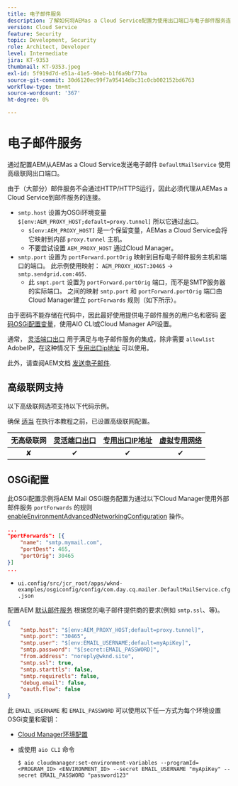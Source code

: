 ```yaml
---
title: 电子邮件服务
description: 了解如何将AEMas a Cloud Service配置为使用出口端口与电子邮件服务连接。
version: Cloud Service
feature: Security
topic: Development, Security
role: Architect, Developer
level: Intermediate
jira: KT-9353
thumbnail: KT-9353.jpeg
exl-id: 5f919d7d-e51a-41e5-90eb-b1f6a9bf77ba
source-git-commit: 30d6120ec99f7a95414dbc31c0cb002152bd6763
workflow-type: tm+mt
source-wordcount: '367'
ht-degree: 0%

---
```


# 电子邮件服务

通过配置AEM从AEMas a Cloud Service发送电子邮件 `DefaultMailService` 使用高级联网出口端口。

由于（大部分）邮件服务不会通过HTTP/HTTPS运行，因此必须代理从AEMas a Cloud Service到邮件服务的连接。

+ `smtp.host` 设置为OSGi环境变量 `$[env:AEM_PROXY_HOST;default=proxy.tunnel]` 所以它通过出口。
   + `$[env:AEM_PROXY_HOST]` 是一个保留变量，AEMas a Cloud Service会将它映射到内部 `proxy.tunnel` 主机。
   + 不要尝试设置 `AEM_PROXY_HOST` 通过Cloud Manager。
+ `smtp.port` 设置为 `portForward.portOrig` 映射到目标电子邮件服务主机和端口的端口。 此示例使用映射： `AEM_PROXY_HOST:30465` → `smtp.sendgrid.com:465`.
   + 此 `smpt.port` 设置为 `portForward.portOrig` 端口，而不是SMTP服务器的实际端口。 之间的映射 `smtp.port` 和 `portForward.portOrig` 端口由Cloud Manager建立 `portForwards` 规则（如下所示）。

由于密码不能存储在代码中，因此最好使用提供电子邮件服务的用户名和密码 [密码OSGi配置变量](https://experienceleague.adobe.com/docs/experience-manager-cloud-service/implementing/deploying/configuring-osgi.html#secret-configuration-values)，使用AIO CLI或Cloud Manager API设置。

通常， [灵活端口出口](../flexible-port-egress.md) 用于满足与电子邮件服务的集成，除非需要 `allowlist` AdobeIP，在这种情况下 [专用出口ip地址](../dedicated-egress-ip-address.md) 可以使用。

此外，请查阅AEM文档 [发送电子邮件](https://experienceleague.adobe.com/docs/experience-manager-cloud-service/content/implementing/developing/development-guidelines.html#sending-email).

## 高级联网支持

以下高级联网选项支持以下代码示例。

确保 [适当](../advanced-networking.md#advanced-networking) 在执行本教程之前，已设置高级联网配置。

| 无高级联网 | [灵活端口出口](../flexible-port-egress.md) | [专用出口IP地址](../dedicated-egress-ip-address.md) | [虚拟专用网络](../vpn.md) |
|:-----:|:-----:|:------:|:---------:|
| ✘ | ✔ | ✔ | ✔ |

## OSGi配置

此OSGi配置示例将AEM Mail OSGi服务配置为通过以下Cloud Manager使用外部邮件服务 `portForwards` 的规则 [enableEnvironmentAdvancedNetworkingConfiguration](https://www.adobe.io/experience-cloud/cloud-manager/reference/api/#operation/enableEnvironmentAdvancedNetworkingConfiguration) 操作。

```json
...
"portForwards": [{
    "name": "smtp.mymail.com",
    "portDest": 465,
    "portOrig": 30465
}]
...
```

+ `ui.config/src/jcr_root/apps/wknd-examples/osgiconfig/config/com.day.cq.mailer.DefaultMailService.cfg.json`

配置AEM [默认邮件服务](https://experienceleague.adobe.com/docs/experience-manager-cloud-service/content/implementing/developing/development-guidelines.html#sending-email) 根据您的电子邮件提供商的要求(例如 `smtp.ssl`、等)。

```json
{
    "smtp.host": "$[env:AEM_PROXY_HOST;default=proxy.tunnel]",
    "smtp.port": "30465",
    "smtp.user": "$[env:EMAIL_USERNAME;default=myApiKey]",
    "smtp.password": "$[secret:EMAIL_PASSWORD]",
    "from.address": "noreply@wknd.site",
    "smtp.ssl": true,
    "smtp.starttls": false, 
    "smtp.requiretls": false,
    "debug.email": false,
    "oauth.flow": false
}
```

此 `EMAIL_USERNAME` 和 `EMAIL_PASSWORD` 可以使用以下任一方式为每个环境设置OSGi变量和密钥：

+ [Cloud Manager环境配置](https://experienceleague.adobe.com/docs/experience-manager-cloud-service/content/implementing/using-cloud-manager/environment-variables.html)
+ 或使用 `aio CLI` 命令

  ```shell
  $ aio cloudmanager:set-environment-variables --programId=<PROGRAM_ID> <ENVIRONMENT_ID> --secret EMAIL_USERNAME "myApiKey" --secret EMAIL_PASSWORD "password123"
  ```
